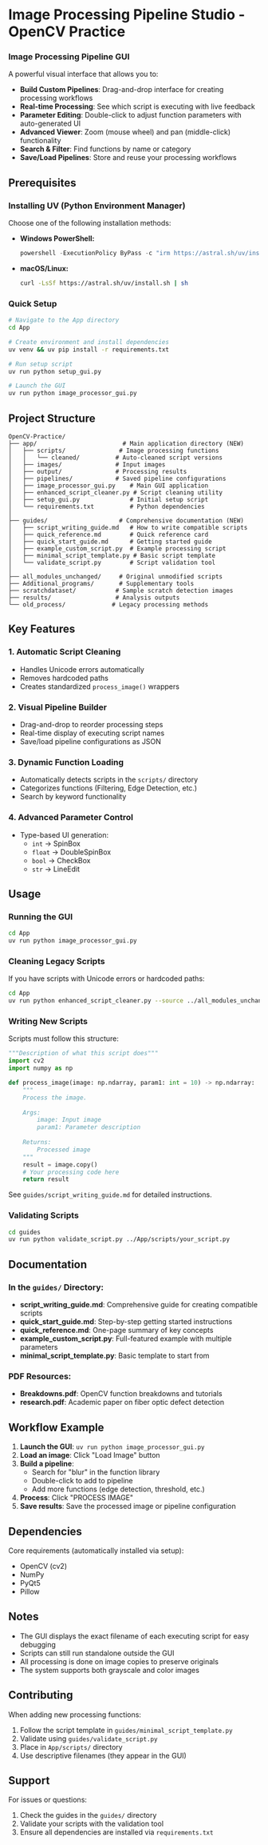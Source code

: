 # Image Processing Pipeline Studio - OpenCV Practice


### Image Processing Pipeline GUI 
A powerful visual interface that allows you to:
- **Build Custom Pipelines**: Drag-and-drop interface for creating processing workflows
- **Real-time Processing**: See which script is executing with live feedback
- **Parameter Editing**: Double-click to adjust function parameters with auto-generated UI
- **Advanced Viewer**: Zoom (mouse wheel) and pan (middle-click) functionality
- **Search & Filter**: Find functions by name or category
- **Save/Load Pipelines**: Store and reuse your processing workflows

## Prerequisites

### Installing UV (Python Environment Manager)
Choose one of the following installation methods:

- **Windows PowerShell:**
  ```powershell
  powershell -ExecutionPolicy ByPass -c "irm https://astral.sh/uv/install.ps1 | iex"
  ```
- **macOS/Linux:**
  ```bash
  curl -LsSf https://astral.sh/uv/install.sh | sh
  ```

### Quick Setup
```bash
# Navigate to the App directory
cd App

# Create environment and install dependencies
uv venv && uv pip install -r requirements.txt

# Run setup script
uv run python setup_gui.py

# Launch the GUI
uv run python image_processor_gui.py
```

## Project Structure

```
OpenCV-Practice/
├── app/                        # Main application directory (NEW)
│   ├── scripts/               # Image processing functions
│   │   └── cleaned/          # Auto-cleaned script versions
│   ├── images/               # Input images
│   ├── output/               # Processing results
│   ├── pipelines/            # Saved pipeline configurations
│   ├── image_processor_gui.py    # Main GUI application
│   ├── enhanced_script_cleaner.py # Script cleaning utility
│   ├── setup_gui.py              # Initial setup script
│   └── requirements.txt          # Python dependencies
│
├── guides/                    # Comprehensive documentation (NEW)
│   ├── script_writing_guide.md   # How to write compatible scripts
│   ├── quick_reference.md        # Quick reference card
│   ├── quick_start_guide.md      # Getting started guide
│   ├── example_custom_script.py  # Example processing script
│   ├── minimal_script_template.py # Basic script template
│   └── validate_script.py        # Script validation tool
│
├── all_modules_unchanged/     # Original unmodified scripts
├── Additional_programs/       # Supplementary tools
├── scratchdataset/           # Sample scratch detection images
├── results/                  # Analysis outputs
└── old_process/             # Legacy processing methods
```

## Key Features

### 1. **Automatic Script Cleaning**
- Handles Unicode errors automatically
- Removes hardcoded paths
- Creates standardized `process_image()` wrappers

### 2. **Visual Pipeline Builder**
- Drag-and-drop to reorder processing steps
- Real-time display of executing script names
- Save/load pipeline configurations as JSON

### 3. **Dynamic Function Loading**
- Automatically detects scripts in the `scripts/` directory
- Categorizes functions (Filtering, Edge Detection, etc.)
- Search by keyword functionality

### 4. **Advanced Parameter Control**
- Type-based UI generation:
  - `int` → SpinBox
  - `float` → DoubleSpinBox
  - `bool` → CheckBox
  - `str` → LineEdit

## Usage

### Running the GUI
```bash
cd App
uv run python image_processor_gui.py
```

### Cleaning Legacy Scripts
If you have scripts with Unicode errors or hardcoded paths:
```bash
cd App
uv run python enhanced_script_cleaner.py --source ../all_modules_unchanged --output scripts
```

### Writing New Scripts
Scripts must follow this structure:
```python
"""Description of what this script does"""
import cv2
import numpy as np

def process_image(image: np.ndarray, param1: int = 10) -> np.ndarray:
    """
    Process the image.
    
    Args:
        image: Input image
        param1: Parameter description
        
    Returns:
        Processed image
    """
    result = image.copy()
    # Your processing code here
    return result
```

See `guides/script_writing_guide.md` for detailed instructions.

### Validating Scripts
```bash
cd guides
uv run python validate_script.py ../App/scripts/your_script.py
```

## Documentation

### In the `guides/` Directory:
- **script_writing_guide.md**: Comprehensive guide for creating compatible scripts
- **quick_start_guide.md**: Step-by-step getting started instructions
- **quick_reference.md**: One-page summary of key concepts
- **example_custom_script.py**: Full-featured example with multiple parameters
- **minimal_script_template.py**: Basic template to start from

### PDF Resources:
- **Breakdowns.pdf**: OpenCV function breakdowns and tutorials
- **research.pdf**: Academic paper on fiber optic defect detection

## Workflow Example

1. **Launch the GUI**: `uv run python image_processor_gui.py`
2. **Load an image**: Click "Load Image" button
3. **Build a pipeline**:
   - Search for "blur" in the function library
   - Double-click to add to pipeline
   - Add more functions (edge detection, threshold, etc.)
4. **Process**: Click "PROCESS IMAGE"
5. **Save results**: Save the processed image or pipeline configuration

## Dependencies

Core requirements (automatically installed via setup):
- OpenCV (cv2)
- NumPy
- PyQt5
- Pillow

## Notes

- The GUI displays the exact filename of each executing script for easy debugging
- Scripts can still run standalone outside the GUI
- All processing is done on image copies to preserve originals
- The system supports both grayscale and color images

## Contributing

When adding new processing functions:
1. Follow the script template in `guides/minimal_script_template.py`
2. Validate using `guides/validate_script.py`
3. Place in `App/scripts/` directory
4. Use descriptive filenames (they appear in the GUI)

## Support

For issues or questions:
1. Check the guides in the `guides/` directory
2. Validate your scripts with the validation tool
3. Ensure all dependencies are installed via `requirements.txt`
